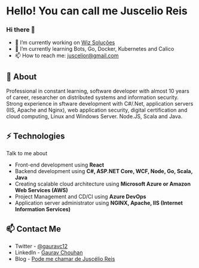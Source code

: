 # Hello! You can call me Juscelio Reis

### Hi there 👋

- 🔭 I’m currently working on [Wiz Soluções](https://github.com/wizsolucoes)
- 🌱 I’m currently learning Bots, Go, Docker, Kubernetes and Calico
- 📫 How to reach me: juscelior@gmail.com

## 🧐 About

Professional in constant learning, software developer with almost 10 years of career, researcher on distributed systems and information security. Strong experience in sftware development with C#/.Net, application servers (IIS, Apache and Nginx), web application security, digital certification and cloud computing, Linux and Windows Server. Node.JS, Scala and Java.

## ⚡ Technologies
Talk to me about
- Front-end development using **React**
- Backend development using **C#, ASP.NET Core, WCF, Node, Go, Scala, Java**
- Creating scalable cloud architecture using **Microsoft Azure or Amazon Web Services (AWS)**
- Project Management and CD/CI using **Azure DevOps**
- Application server administrator using **NGINX, Apache, IIS (Internet Information Services)**

## 📫 Contact Me
- Twitter - [@gauravc12](https://twitter.com/gauravc12)
- LinkedIn - [Gaurav Chouhan](https://in.linkedin.com/in/gauravc12)
- Blog - [Pode me chamar de Juscélio Reis](https://dev.to/juscelior)
